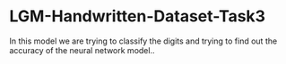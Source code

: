 # LGM-Handwritten-Dataset-Task3
In this model we are trying to classify the digits and trying to find out the accuracy of the neural network model..
